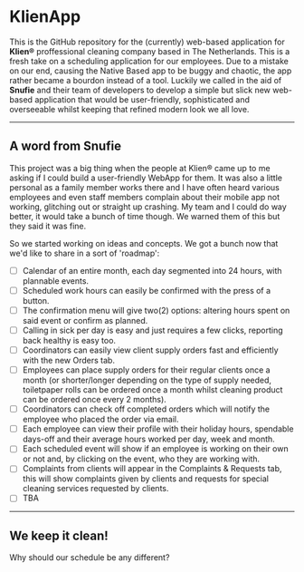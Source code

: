 # KlienApp
This is the GitHub repository for the (currently) web-based application for **Klien®** proffessional cleaning company based in The Netherlands. This is a fresh take on a scheduling application for our employees. Due to a mistake on our end, causing the Native Based app to be buggy and chaotic, the app rather became a bourdon instead of a tool. Luckily we called in the aid of **Snufie** and their team of developers to develop a simple but slick new web-based application that would be user-friendly, sophisticated and overseeable whilst keeping that refined modern look we all love.
___
## A word from Snufie
This project was a big thing when the people at Klien® came up to me asking if I could build a user-friendly WebApp for them. It was also a little personal as a family member works there and I have often heard various employees and even staff members complain about their mobile app not working, glitching out or straight up crashing. My team and I could do way better, it would take a bunch of time though. We warned them of this but they said it was fine.

So we started working on ideas and concepts. We got a bunch now that we'd like to share in a sort of 'roadmap':

- [ ] Calendar of an entire month, each day segmented into 24 hours, with plannable events.
- [ ] Scheduled work hours can easily be confirmed with the press of a button.
- [ ] The confirmation menu will give two(2) options: altering hours spent on said event or confirm as planned.
- [ ] Calling in sick per day is easy and just requires a few clicks, reporting back healthy is easy too.
- [ ] Coordinators can easily view client supply orders fast and efficiently with the new Orders tab.
- [ ] Employees can place supply orders for their regular clients once a month (or shorter/longer depending on the type of supply needed, toiletpaper rolls can be ordered once a month whilst cleaning product can be ordered once every 2 months).
- [ ] Coordinators can check off completed orders which will notify the employee who placed the order via email.
- [ ] Each employee can view their profile with their holiday hours, spendable days-off and their average hours worked per day, week and month.
- [ ] Each scheduled event will show if an employee is working on their own or not and, by clicking on the event, who they are working with.
- [ ] Complaints from clients will appear in the Complaints & Requests tab, this will show complaints given by clients and requests for special cleaning services requested by clients.
- [ ] TBA
___
## We keep it clean!
Why should our schedule be any different?
